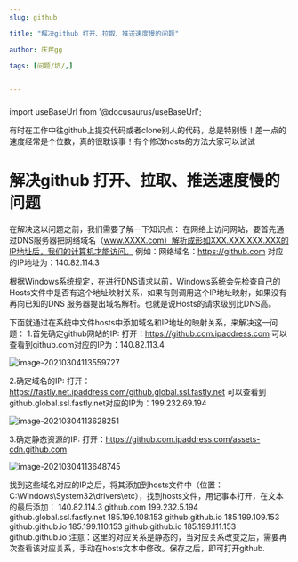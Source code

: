 ```yaml
---
slug: github

title: "解决github 打开、拉取、推送速度慢的问题" 

author: 庆民gg

tags: [问题/坑/,]


---
```


#####

import useBaseUrl from '@docusaurus/useBaseUrl';



有时在工作中往github上提交代码或者clone别人的代码，总是特别慢！差一点的速度经常是个位数，真的很耽误事！有个修改hosts的方法大家可以试试
<!-- truncate -->

# 解决github 打开、拉取、推送速度慢的问题



在解决这以问题之前，我们需要了解一下知识点：
在网络上访问网站，要首先通过DNS服务器把网络域名（www.XXXX.com）解析成形如XXX.XXX.XXX.XXX的IP地址后，我们的计算机才能访问。
例如：网络域名：https://github.com 对应的IP地址为：140.82.114.3

根据Windows系统规定，在进行DNS请求以前，Windows系统会先检查自己的Hosts文件中是否有这个地址映射关系，如果有则调用这个IP地址映射，如果没有再向已知的DNS 服务器提出域名解析。也就是说Hosts的请求级别比DNS高。

下面就通过在系统中文件hosts中添加域名和IP地址的映射关系，来解决这一问题：
1.首先确定github网站的IP:
打开：https://github.com.ipaddress.com
可以查看到github.com对应的IP为：140.82.113.4

![image-20210304113559727](https://gitee.com/JqM1n/biog-image/raw/master/20210304113606.png)

2.确定域名的IP:
打开：https://fastly.net.ipaddress.com/github.global.ssl.fastly.net
可以查看到github.global.ssl.fastly.net对应的IP为：199.232.69.194

![image-20210304113628251](https://gitee.com/JqM1n/biog-image/raw/master/20210304113628.png)

3.确定静态资源的IP:
打开：https://github.com.ipaddress.com/assets-cdn.github.com

![image-20210304113648745](https://gitee.com/JqM1n/biog-image/raw/master/20210304113648.png)

找到这些域名对应的IP之后，将其添加到hosts文件中（位置：C:\Windows\System32\drivers\etc），找到hosts文件，用记事本打开，在文本的最后添加：
140.82.114.3 github.com
199.232.5.194 github.global.ssl.fastly.net
185.199.108.153 github.github.io
185.199.109.153 github.github.io
185.199.110.153 github.github.io
185.199.111.153 github.github.io
注意：这里的对应关系是静态的，当对应关系改变之后，需要再次查看该对应关系，手动在hosts文本中修改。保存之后，即可打开github.
